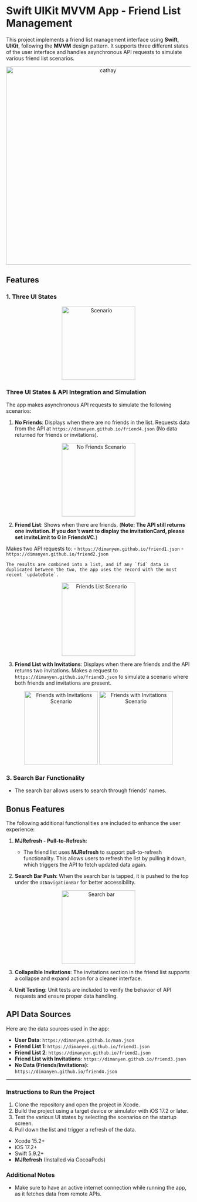 
# Swift UIKit MVVM App - Friend List Management

This project implements a friend list management interface using **Swift**, **UIKit**, following the **MVVM** design pattern. 
It supports three different states of the user interface and handles asynchronous API requests to simulate various friend list scenarios.

<p align="center">
    <img src="ReadMeImages/cathay-bank-koko-hw2.gif" alt="cathay" width="540">
</p>

## Features

### 1. Three UI States
<p align="center">
    <img src="ReadMeImages/1-0-scenario.png" alt="Scenario" width="200">
</p>

### Three UI States & API Integration and Simulation

The app makes asynchronous API requests to simulate the following scenarios:

1. **No Friends**: Displays when there are no friends in the list. Requests data from the API at `https://dimanyen.github.io/friend4.json` (No data returned for friends or invitations).
<p align="center">
    <img src="ReadMeImages/1-1-no-friends.png" alt="No Friends Scenario" width="200">
</p>
   
2. **Friend List**: Shows when there are friends. (**Note: The API still returns one invitation. If you don't want to display the invitationCard, please set inviteLimit to 0 in FriendsVC.**)

Makes two API requests to:
    - `https://dimanyen.github.io/friend1.json`
    - `https://dimanyen.github.io/friend2.json`
   
    The results are combined into a list, and if any `fid` data is duplicated between the two, the app uses the record with the most recent `updateDate`.
<p align="center">
    <img src="ReadMeImages/1-2-friend-list.png" alt="Friends List Scenario" width="200">
</p>

3. **Friend List with Invitations**: Displays when there are friends and the API returns two invitations. Makes a request to `https://dimanyen.github.io/friend3.json` to simulate a scenario where both friends and invitations are present.
<p align="center">
    <img src="ReadMeImages/1-3-1-expanded.png" alt="Friends with Invitations Scenario" width="200">
    <img src="ReadMeImages/1-3-2-stacked.png" alt="Friends with Invitations Scenario" width="200">
</p>

### 3. Search Bar Functionality

- The search bar allows users to search through friends' names.


## Bonus Features

The following additional functionalities are included to enhance the user experience:

1. **MJRefresh - Pull-to-Refresh**:
    - The friend list uses **MJRefresh** to support pull-to-refresh functionality. This allows users to refresh the list by pulling it down, which triggers the API to fetch updated data again.
   
2. **Search Bar Push**: When the search bar is tapped, it is pushed to the top under the `UINavigationBar` for better accessibility.
<p align="center">
    <img src="ReadMeImages/1-3-3-search-bar.png" alt="Search bar" width="200">
</p>

3. **Collapsible Invitations**: The invitations section in the friend list supports a collapse and expand action for a cleaner interface.

4. **Unit Testing**: Unit tests are included to verify the behavior of API requests and ensure proper data handling.

## API Data Sources

Here are the data sources used in the app:

- **User Data**: `https://dimanyen.github.io/man.json`
- **Friend List 1**: `https://dimanyen.github.io/friend1.json`
- **Friend List 2**: `https://dimanyen.github.io/friend2.json`
- **Friend List with Invitations**: `https://dimanyen.github.io/friend3.json`
- **No Data (Friends/Invitations)**: `https://dimanyen.github.io/friend4.json`

---

### Instructions to Run the Project

1. Clone the repository and open the project in Xcode.
2. Build the project using a target device or simulator with iOS 17.2 or later.
3. Test the various UI states by selecting the scenarios on the startup screen.
4. Pull down the list and trigger a refresh of the data.

- Xcode 15.2+
- iOS 17.2+
- Swift 5.9.2+
- **MJRefresh** (Installed via CocoaPods)

### Additional Notes

- Make sure to have an active internet connection while running the app, as it fetches data from remote APIs.
